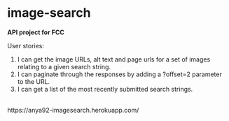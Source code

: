 # image-search
<b>API project for FCC </b>

User stories: <br>
1. I can get the image URLs, alt text and page urls for a set of images relating to a given search string. <br>
2. I can paginate through the responses by adding a ?offset=2 parameter to the URL. <br>
3. I can get a list of the most recently submitted search strings.  <br>
<br>
https://anya92-imagesearch.herokuapp.com/

